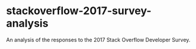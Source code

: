 # stackoverflow-2017-survey-analysis
An analysis of the responses to the 2017 Stack Overflow Developer Survey.
